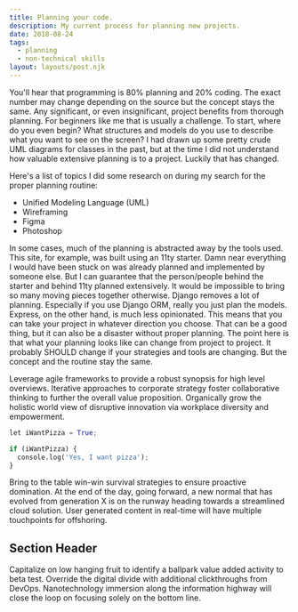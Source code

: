 ```yaml
---
title: Planning your code.
description: My current process for planning new projects.
date: 2018-08-24
tags:
  - planning
  - non-technical skills
layout: layouts/post.njk
---
```


You'll hear that programming is 80% planning and 20% coding. The exact number may change depending on the source but the concept stays the same. Any significant, or even insignificant, project benefits from thorough planning. For beginners like me that is usually a challenge. To start, where do you even begin? What structures and models do you use to describe what you want to see on the screen? I had drawn up some pretty crude UML diagrams for classes in the past, but at the time I did not understand how valuable extensive planning is to a project. Luckily that has changed.

Here's a list of topics I did some research on during my search for the proper planning routine:

- Unified Modeling Language (UML)
- Wireframing
- Figma
- Photoshop

In some cases, much of the planning is abstracted away by the tools used. This site, for example, was built using an 11ty starter. Damn near everything I would have been stuck on was already planned and implemented by someone else. But I can guarantee that the person/people behind the starter and behind 11ty planned extensively. It would be impossible to bring so many moving pieces together otherwise. Django removes a lot of planning. Especially if you use Django ORM, really you just plan the models. Express, on the other hand, is much less opinionated. This means that you can take your project in whatever direction you choose. That can be a good thing, but it can also be a disaster without proper planning. The point here is that what your planning looks like can change from project to project. It probably SHOULD change if your strategies and tools are changing. But the concept and the routine stay the same.


Leverage agile frameworks to provide a robust synopsis for high level overviews. Iterative approaches to corporate strategy foster collaborative thinking to further the overall value proposition. Organically grow the holistic world view of disruptive innovation via workplace diversity and empowerment.

```python
let iWantPizza = True;

if (iWantPizza) {
  console.log('Yes, I want pizza');
}
```

Bring to the table win-win survival strategies to ensure proactive domination. At the end of the day, going forward, a new normal that has evolved from generation X is on the runway heading towards a streamlined cloud solution. User generated content in real-time will have multiple touchpoints for offshoring.

## Section Header

Capitalize on low hanging fruit to identify a ballpark value added activity to beta test. Override the digital divide with additional clickthroughs from DevOps. Nanotechnology immersion along the information highway will close the loop on focusing solely on the bottom line.
